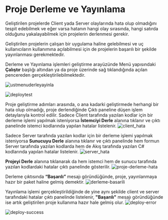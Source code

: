 ﻿# Proje Derleme ve Yayınlama
Geliştirilen projelerde Client yada Server olaylarında hata olup olmadığını tespit edebilmek ve eğer varsa hatanın hangi olay sırasında, hangi satırda olduğunu yakalayabilmek için projelerin derlenmesi gerekir.

Geliştirilen projelerin çalışan bir uygulama haline gelebilmesi ve uç kullanıcıların kullanımına açılabilmesi için de projelerin başarılı bir şekilde yayınlanması gerekmektedir.

Derleme ve Yayınlama işlemleri geliştirme arayüzünde Menü yapısındaki **Çalıştır** başlığı altından ya da proje üzerinde sağ tıklandığında açılan pencereden gerçekleştirilebilmektedir.

![ustmenuderleyayinla](https://docsbimser.blob.core.windows.net/imagecontainer/%C3%9CstMen%C3%BC%C3%87al%C4%B1%C5%9Ft%C4%B1rDerleYay%C4%B1nla-f61965cc-b3aa-44f1-ad49-c82f77d5f36b.png)


![deploytest](https://docsbimser.blob.core.windows.net/imagecontainer/%C4%B0stemciveSunucuDerleme-13a5785f-cf51-4b91-85f0-7bc2f513ccb4.png)

Proje geliştirme adımları arasında, o ana kadarki geliştirmede herhangi bir hata olup olmadığı, proje derlendiğinde Çıktı paneline düşen işlem detaylarıyla kontrol edilir. 
Sadece Client tarafında yazılan kodlar için bir derleme işlemi yapılmak isteniyorsa **İstemciyi Derle** alanına tıklanır ve çıktı panelinde istemci kodlarında yapılan hatalar listelenir.
![client_hata](https://docsbimser.blob.core.windows.net/imagecontainer/client_hata-c1349391-6dec-4dce-a3fd-51ecc2051574.png)

Sadece Server tarafında yazılan kodlar için bir derleme işlemi yapılmak isteniyorsa **Sunucuyu Derle** alanına tıklanır ve çıktı panelinde hem formun Server tarafında yazılan kodlarda hem de Akış tarafında yazılan C# kodlarında yapılan hatalar listelenir.
![server_hata](https://docsbimser.blob.core.windows.net/imagecontainer/ServerDerlemeHata-d020defc-1962-4a1a-8e63-d4815d28c1a8.png)

**Projeyi Derle** alanına tıklanarak da hem istemci hem de sunucu tarafında yazılan kodlardaki hatalar çıktı panelinde gösterilir.
![proje-derleme-hata](https://docsbimser.blob.core.windows.net/imagecontainer/ProjeyiDerleHATA-bbd14cc4-8f8c-4cb6-a5e5-94cacdf8e304.png)

Derleme çıktısında **“Başarılı”** mesajı göründüğünde, proje, yayınlanmaya hazır bir paket haline gelmiş demektir.
![derleme-basarili](https://docsbimser.blob.core.windows.net/imagecontainer/DerlemeBa%C5%9Far%C4%B1l%C4%B1-3704c459-383e-4459-9a84-8a12f7cbb1a7.png)

Yayınlama işlemi gerçekleştirildiğinde de yine aynı şekilde client ve server tarafındaki hatalar çıktı panelinde listelenir, **"Başarılı"** mesajı göründüğünde ise artık geliştirilen proje kullanıma hazır hale gelmiş olur.
![deploy-error](https://docsbimser.blob.core.windows.net/imagecontainer/DeployClientServerHata-bb6f35fd-dca6-45cd-9926-5cb06fb680cb.png)

![deploy-success](https://docsbimser.blob.core.windows.net/imagecontainer/ProjeDeployBa%C5%9Far%C4%B1l%C4%B1-21198663-278b-456c-abb9-bec1e0c4458b.png)
